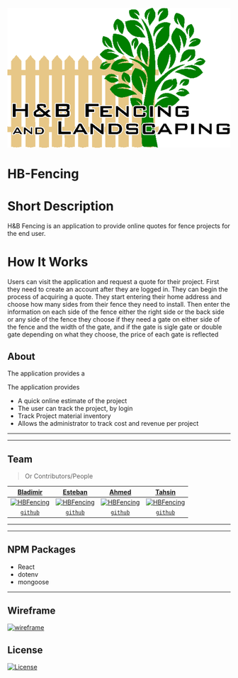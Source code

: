 <a href="client/src/assets/images/logo-transparent.png"><img src="client/src/assets/images/logo-transparent.png" title="HBFencing" alt="HBFencing"></a>

<!-- [![FVCproductions](https://avatars1.githubusercontent.com/u/4284691?v=3&s=200)](http://fvcproductions.com) -->



# HB-Fencing

<!-- > Subtitle or Short Description Goes Here

> ideally one sentence

> include terms/tags that can be searched -->

# Short Description
H&B Fencing is an application to provide online quotes for fence projects for the end user.

# How It Works
Users can visit the application and request a quote for their project. First they need to create an account after they are logged in. They can begin the process of acquiring a quote.
They start entering their home address and choose how many sides
from their fence they need to install.
Then enter the information on each side of the fence either the right side or the back side or any side of the fence
they choose if they need a gate on either side of the fence and the width of the gate, and if the gate is sigle gate or double gate
depending on what they choose, the price of each gate is reflected


## About

The application provides a  

The application provides

* A quick online estimate of the project
* The user can   track the project, by login
* Track Project material inventory
* Allows the administrator to track cost and revenue per project

---

---

## Team

> Or Contributors/People

| <a href="" target="_blank">**Bladimir**</a> | <a href="" target="_blank">**Esteban**</a> | <a href="" target="_blank">**Ahmed**</a> |<a href="" target="_blank">**Tahsin**</a> |
| :---: |:---:| :---:| :---:|
| [![HBFencing](https://avatars0.githubusercontent.com/u/50064963?s=200&v=3)](http://fvcproductions.com)    | [![HBFencing](https://avatars2.githubusercontent.com/u/26130079?s=200&v=3)](http://fvcproductions.com) | [![HBFencing](https://avatars1.githubusercontent.com/u/29633764?s=200&v=3)](http://fvcproductions.com)  | [![HBFencing](https://avatars3.githubusercontent.com/u/51348247?s=200&v=3)](http://fvcproductions.com)  |
| <a href="https://github.com/BladimirOrellana" target="_blank">`github`</a> | <a href="https://github.com/vitawork" target="_blank">`github`</a> | <a href="https://github.com/anw1986" target="_blank">`github`</a> | <a href="https://github.com/tnazmee" target="_blank">`github`</a> |

---

---

## NPM Packages

* React 
* dotenv
* mongoose

---
<!-- 
## Future ideas

* Add user databse, so that articles/comments can be saved for individual users
* Adding tags and datetime stamps for filtering/sorting articles -->
## Wireframe

[![wireframe](client/public/favicon_io/apple-touch-icon.png)](https://s3.amazonaws.com/assets.mockflow.com/app/wireframepro/fileexport/Export_D4e10b746a1e3dc0467ae17308335ffc0.pdf)

## License

[![License](http://img.shields.io/:license-mit-blue.svg?style=flat-square)](http://badges.mit-license.org)

